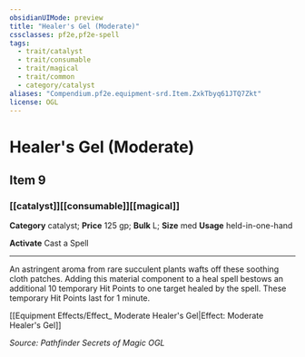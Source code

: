 ```yaml
---
obsidianUIMode: preview
title: "Healer's Gel (Moderate)"
cssclasses: pf2e,pf2e-spell
tags:
  - trait/catalyst
  - trait/consumable
  - trait/magical
  - trait/common
  - category/catalyst
aliases: "Compendium.pf2e.equipment-srd.Item.ZxkTbyq61JTQ7Zkt"
license: OGL
---
```

# Healer's Gel (Moderate)
## Item 9
### [[catalyst]][[consumable]][[magical]]

**Category** catalyst; 
**Price** 125 gp; 
**Bulk** L; **Size** med
**Usage** held-in-one-hand

**Activate** Cast a Spell

* * *

An astringent aroma from rare succulent plants wafts off these soothing cloth patches. Adding this material component to a heal spell bestows an additional 10 temporary Hit Points to one target healed by the spell. These temporary Hit Points last for 1 minute.

[[Equipment Effects/Effect_ Moderate Healer's Gel|Effect: Moderate Healer's Gel]]

*Source: Pathfinder Secrets of Magic*
*OGL*